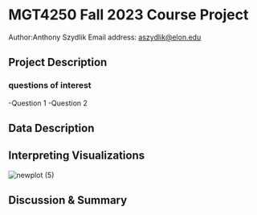 # MGT4250 Fall 2023 Course Project
Author:Anthony Szydlik Email address: aszydlik@elon.edu

## Project Description
### questions of interest
-Question 1
-Question 2
## Data Description

## Interpreting Visualizations
![newplot (5)](https://github.com/elin202/-mgt4250test/assets/152214492/e19e1ddc-deee-43fa-bdca-bd2f94d90564)
## Discussion & Summary





















